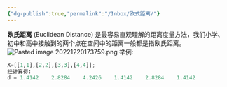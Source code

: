 ```yaml
---
{"dg-publish":true,"permalink":"/Inbox/欧式距离/"}
---
```


**欧氏距离** (Euclidean Distance) 是最容易直观理解的距离度量方法，我们小学、初中和高中接触到的两个点在空间中的距离一般都是指欧氏距离。
![Pasted image 20221220173759.png](/img/user/Attachments/Pasted%20image%2020221220173759.png)
举例:
```python
X=[[1,1],[2,2],[3,3],[4,4]];
经计算得:
d = 1.4142    2.8284    4.2426    1.4142    2.8284    1.4142
```
